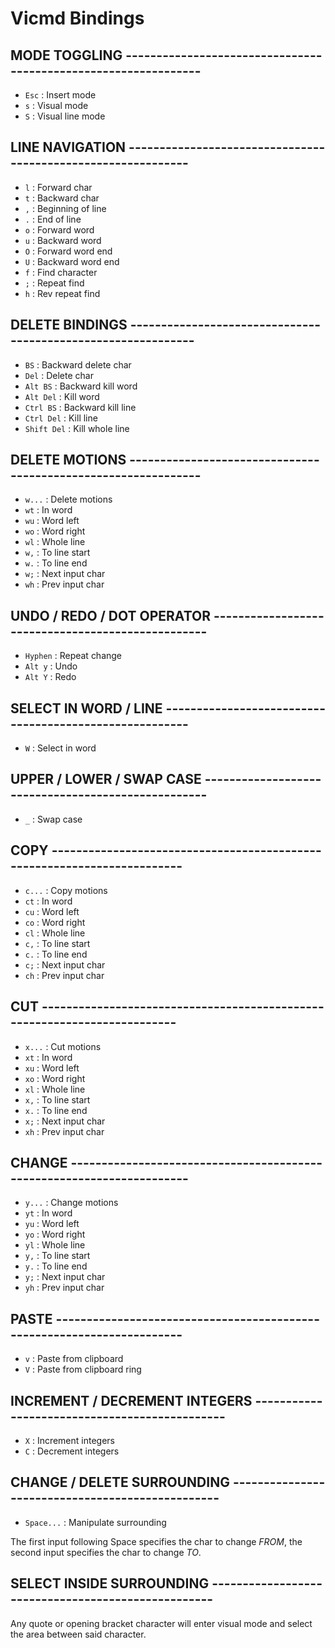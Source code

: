 # Vicmd Bindings


## MODE TOGGLING ---------------------------------------------------------------

- `Esc`                  : Insert mode
- `s`                    : Visual mode
- `S`                    : Visual line mode


## LINE NAVIGATION -------------------------------------------------------------

- `l`                    : Forward char
- `t`                    : Backward char
- `,`                    : Beginning of line
- `.`                    : End of line
- `o`                    : Forward word
- `u`                    : Backward word
- `O`                    : Forward word end
- `U`                    : Backward word end
- `f`                    : Find character
- `;`                    : Repeat find
- `h`                    : Rev repeat find


## DELETE BINDINGS -------------------------------------------------------------

- `BS`                   : Backward delete char
- `Del`                  : Delete char
- `Alt BS`               : Backward kill word
- `Alt Del`              : Kill word
- `Ctrl BS`              : Backward kill line
- `Ctrl Del`             : Kill line
- `Shift Del`            : Kill whole line


## DELETE MOTIONS --------------------------------------------------------------

- `w...`                 : Delete motions
- `wt`                   : In word
- `wu`                   : Word left
- `wo`                   : Word right
- `wl`                   : Whole line
- `w,`                   : To line start
- `w.`                   : To line end
- `w;`                   : Next input char
- `wh`                   : Prev input char


## UNDO / REDO / DOT OPERATOR --------------------------------------------------

- `Hyphen`               : Repeat change
- `Alt y`                : Undo
- `Alt Y`                : Redo


## SELECT IN WORD / LINE -------------------------------------------------------

- `W`                    : Select in word


## UPPER / LOWER / SWAP CASE ---------------------------------------------------

- `_`                    : Swap case


## COPY ------------------------------------------------------------------------

- `c...`                 : Copy motions
- `ct`                   : In word
- `cu`                   : Word left
- `co`                   : Word right
- `cl`                   : Whole line
- `c,`                   : To line start
- `c.`                   : To line end
- `c;`                   : Next input char
- `ch`                   : Prev input char


## CUT -------------------------------------------------------------------------

- `x...`                 : Cut motions
- `xt`                   : In word
- `xu`                   : Word left
- `xo`                   : Word right
- `xl`                   : Whole line
- `x,`                   : To line start
- `x.`                   : To line end
- `x;`                   : Next input char
- `xh`                   : Prev input char


## CHANGE ----------------------------------------------------------------------

- `y...`                 : Change motions
- `yt`                   : In word
- `yu`                   : Word left
- `yo`                   : Word right
- `yl`                   : Whole line
- `y,`                   : To line start
- `y.`                   : To line end
- `y;`                   : Next input char
- `yh`                   : Prev input char


## PASTE -----------------------------------------------------------------------

- `v`                    : Paste from clipboard
- `V`                    : Paste from clipboard ring


## INCREMENT / DECREMENT INTEGERS ----------------------------------------------

- `X`                    : Increment integers
- `C`                    : Decrement integers


## CHANGE / DELETE SURROUNDING -------------------------------------------------

- `Space...`             : Manipulate surrounding

The first input following Space specifies the
char to change *FROM*, the second input specifies
the char to change *TO*.


## SELECT INSIDE SURROUNDING ---------------------------------------------------

Any quote or opening bracket character will
enter visual mode and select the area between
said character.
